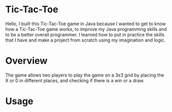 # Tic-Tac-Toe

Hello, I built this Tic-Tac-Toe game in Java because I wanted to get to know how a Tic-Tac-Toe game works, to improve my Java programming skills and to be a better overall programmer.
I learned how to put in practice the skills that I have and make a project from scratch using my imagination and logic.

# Overview

The game allows two players to play the game on a 3x3 grid by placing the X or 0 in different places, and checking if there is a win or a draw. 

# Usage
